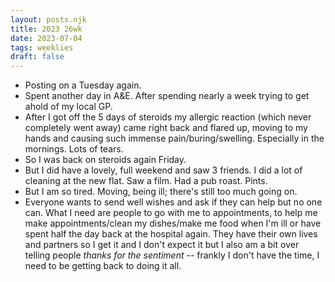 ```yaml
---
layout: posts.njk
title: 2023 26wk
date: 2023-07-04
tags: weeklies
draft: false
---
```


- Posting on a Tuesday again.
- Spent another day in A&E. After spending nearly a week trying to get ahold of my local GP. 
- After I got off the 5 days of steroids my allergic reaction (which never completely went away) came right back and flared up, moving to my hands and causing such immense pain/buring/swelling. Especially in the mornings. Lots of tears. 
- So I was back on steroids again Friday. 
- But I did have a lovely, full weekend and saw 3 friends. I did a lot of cleaning at the new flat. Saw a film. Had a pub roast. Pints. 
- But I am so tired. Moving, being ill; there's still too much going on. 
- Everyone wants to send well wishes and ask if they can help but no one can. What I need are people to go with me to appointments, to help me make appointments/clean my dishes/make me food when I'm ill or have spent half the day back at the hospital again. They have their own lives and partners so I get it and I don't expect it but I also am a bit over telling people _thanks for the sentiment_ -- frankly I don't have the time, I need to be getting back to doing it all. 
